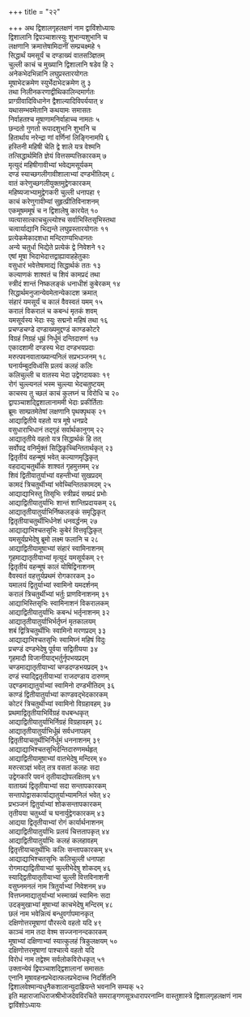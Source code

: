 +++
title = "२२"

+++
अथ द्विशालगृहलक्षणं नाम द्वाविंशोध्यायः  
द्विशालानि द्विपञ्चाशत्स्युः शुभान्यशुभानि च  
लक्षणानि क्रमात्तेषामिदानीं सम्प्रचक्ष्महे १  
सिद्धार्थं यमसूर्यं च दण्डाख्यं वातसञ्ज्ञितम्  
चुल्ली काचं च मुख्यानि द्विशालानि षडेव हि २  
अनेकभेदभिन्नानि लघुप्रस्तारयोगतः  
मूषाभेदक्रमेण स्युर्भेदाभेदक्रमेण तु ३  
तथा निलीनकरणाद्वीथिकालिन्दमार्गतः  
प्राग्ग्रीवादिविधानेन द्वैशाल्यादिविपर्ययात् ४  
यथासम्भवमेतानि कथयामः समासतः  
निर्वाहतश्च मूषाणामनिर्वाहाच्च नामतः ५  
छन्दतो गुणतो रूपादशुभानि शुभानि च  
हितार्थाय नरेन्द्रा णां वर्णिनां लिङ्गिनामपि ६  
हस्तिनी महिषी चेति द्वे शाले यत्र वेश्मनि  
तत्सिद्धार्थमिति ज्ञेयं वित्तसम्पत्तिकारकम् ७  
मृत्युदं महिषीगावीभ्यां भवेद्यमसूर्यकम्  
दण्डं स्याच्छगलीगावीशालाभ्यां दण्डभीतिदम् ८  
वातं करेणुच्छगलीयुक्तमुद्वेगकारकम्  
महिष्यजाभ्यामुद्वेगकरी चुल्ली धनापहा ९  
काचं करेणुगावीम्यां सुहृत्प्रीतिविनाशनम्  
एकमूषममूषं च न द्विशालेषु कारयेत् १०  
व्यत्यासात्काचचुल्ल्योश्च सर्वाभिस्तिसृभिस्तथा  
चत्वार्याद्यानि भिद्यन्ते लघुप्रस्तारयोगतः ११  
प्रत्येकमेकादशधा मन्दिराण्यभिधानतः  
अन्ये चतुर्धा भिद्येते प्रत्येकं द्वे निवेशने १२  
एषां मूषा भिदाभेदात्तद्वाह्यावाहहेतुकाः  
वसुधारं भवेत्तेषामाद्यं सिद्धार्थकं ततः १३  
कल्याणकं शाश्वतं च शिवं कामप्रदं तथा  
स्त्रीदं शान्तं निष्कलङ्कं धनाधीशं कुबेरकम् १४  
सिद्धार्थमनुजान्येवमेतान्येकादश क्रमात्  
संहारं यमसूर्यं च कालं वैवस्वतं यमम् १५  
करालं विकरालं च कबन्धं मृतकं शवम्  
यमसूर्यस्य भेदाः स्युः सद्मनो महिषं तथा १६  
प्रचण्डचण्डे दण्डाख्यमुद्दण्डं काण्डकोटरे  
विग्रहं निग्रहं धूम्रं निर्धूमं दन्तिदारुणं १७  
एकादशामी दण्डस्य भेदा दण्डभयप्रदाः  
मरुत्पवनवाताख्यान्यनिलं सप्रभञ्जनम् १८  
घनार्यम्बुदविध्वंसि प्रलयं कलहं कलिः  
कलिचुल्ली च वातस्य भेदा उद्वेगदायकाः १९  
रोगं चुल्ल्यनलं भस्म चुल्ल्या भेदचतुष्टयम्  
काचस्य तु च्छलं काचं कुलघ्नं च विरोधि च २०  
द्वापञ्चाशद्द्विशालानाममी भेदाः प्रकीर्तिताः  
ब्रूमः साम्प्रतमेतेषां लक्षणानि पृथक्पृथक् २१  
आद्याद्वितीये वहतो यत्र मूषे धनप्रदे  
वसुधाराभिधानं तद्गृहं सर्वार्थकानुगम् २२  
आद्यातृतीये वहतो यत्र सिद्धार्थकं हि तत्  
सर्वोपद्र वनिर्मुक्तं सिद्धिकृच्चिन्तितार्थकृत् २३  
द्वितृतीयं वहन्मूषं भवेत् कल्याणमृद्धिकृत्  
वहदाद्यचतुर्थीकं शाश्वतं गृहमुत्तमम् २४  
शिवं द्वितीयातुर्याभ्यां वहन्तीभ्यां सुखप्रदम्  
कामदं त्रिचतुर्थीभ्यां भवेच्चिन्तितकामदम् २५  
आद्याद्याभिस्तु तिसृभिः स्त्रीप्रदं सम्प्रदं प्रभोः  
आद्याद्वितीयातुर्याभिः शान्तं शान्तिप्रदायकम् २६  
आद्यातृतीयातुर्याभिर्निष्कलङ्कं समृद्धिकृत्  
द्वितृतीयाचतुर्थीभिर्धनेशं धनवर्द्धनम् २७  
आद्याद्याभिश्चतसृभिः कुबेरं वित्तवृद्धिकृत्  
यमसूर्यप्रभेदेषु ब्रूमो लक्ष्म फलानि च २८  
आद्याद्वितीयामूषाभ्यां संहारं स्वामिनाशनम्   
गृहमाद्यातृतीयाभ्यां मृत्युदं यमसूर्यकम् २९  
द्वितृतीयं वहन्मूषं कालं योषिद्विनाशनम्  
वैवस्वतं वहत्तुर्यप्रथमं रोगकारकम् ३०  
यमालयं द्वितुर्याभ्यां स्वामिनो यमदर्शनम्  
करालं त्रिचतुर्थीभ्यां भर्तुः प्राणविनाशनम् ३१  
आद्याभिस्तिसृभिः स्वामिनाशनं विकरालकम्  
आद्याद्वितीयातुर्याभिः कबन्धं भर्तृनाशनम् ३२  
आद्यातृतीयातुर्याभिर्भर्तृघ्नं मृतकालयम्  
शबं द्वित्रिचतुर्थीभिः स्वामिनो मरणप्रदम् ३३  
आद्याद्याभिश्चतसृभिः स्वामिघ्नं महिषं विदुः  
प्रचण्डं दण्डभेदेषु पूर्वया सद्वितीयया ३४  
गृहमादौ विजानीयाद्भर्तुर्नृपभयप्रदम्  
चण्डमाद्यातृतीयाभ्यां चण्डदण्डभयप्रदम् ३५  
दण्डं स्याद्द्वितृतीयाभ्यां राजदण्डाय दारुणम्  
उद्दण्डमाद्यातुर्याभ्यां स्वामिनो दण्डभीतिदम् ३६  
काण्डं द्वितीयातुर्याभ्यां काण्डवद्भेदकारकम्  
कोटरं त्रिचतुर्थीभ्यां स्वामिनो विग्रहावहम् ३७  
प्रथमाद्वितृतीयाभिर्विग्रहं वधबन्धकृत्  
आद्याद्वितीयातुर्याभिर्निग्रहं विग्रहावहम् ३८  
आद्यातृतीयातुर्याभिर्धूम्रं सर्वधनापहम्  
द्वितृतीयाचतुर्थीभिर्निर्धूमं धननाशनम् ३९  
आद्याद्याभिश्चतसृभिर्दन्तिदारुणमर्थहृत्  
आद्याद्वितीयामूषाभ्यां वातभेदेषु मन्दिरम् ४०  
मरुत्सञ्ज्ञं भवेत् तत्र वसतां कलहः सदा  
उद्वेगकारि पवनं तृतीयाद्योपलक्षितम् ४१  
वाताख्यं द्वितृतीयाभ्यां सदा सन्तापकारकम्  
सन्तापोद्वासकार्याद्यातुर्याभ्यामनिलं भवेत् ४२  
प्रभञ्जनं द्वितुर्याभ्यां शोकसन्तापकारकम्  
तृतीयया चतुर्थ्या च घनार्युद्वेगकारकम् ४३  
आद्यया द्वितृतीयाभ्यां रोगं कार्यार्थनाशनम्  
आद्याद्वितीयातुर्याभिः प्रलयं चित्ततापकृत् ४४  
आद्याद्वितीयातुर्याभिः कलहं कलहावहम्  
द्वितृत्तीयाचतुर्थीभिः कलिः सन्तापकारकम् ४५  
आद्याद्याभिश्चतसृभिः कलिचुल्ली धनापहा  
रोगमाद्याद्वितीयाभ्यां चुल्लीभेदेषु शोकदम् ४६  
स्याद्द्वितीयातृतीयाभ्यां चुल्ली वित्तविनाशनी  
वसुघ्नमनलं नाम त्रितुर्याभ्यां निवेशनम् ४७  
वित्तघ्नमाद्यातुर्याभ्यां भस्माख्यं स्वामिनः सदा  
उदङ्मुखाभ्यां मूषाभ्यां काचभेदेषु मन्दिरम् ४८  
छलं नाम भवेन्नित्यं बन्धुवर्गापमानकृत्  
दक्षिणोत्तरमूषाणां पौरस्त्ये वहतो यदि ४९  
काञ्चं नाम तदा वेश्म सज्जनानन्दकारकम्  
मूषाभ्यां दक्षिणाभ्यां स्यात्कुलहं त्रिकुलक्षयम् ५०  
दक्षिणोत्तरमूषाणां पाश्चात्ये वहतो यदि  
विरोधं नाम तद्वेश्म सर्वलोकविरोधकृत् ५१  
उक्तान्येवं द्विपञ्चाशद्द्विशालानां समासतः  
एनानि मूषावहनप्रभेदात्फलप्रभेदाच्च निदर्शितनि  
द्विशालवेश्मान्यधुनैकशालान्युदाह्रियन्ते भवनानि सम्यक् ५२  
इति महाराजाधिराजश्रीभोजदेवविरचिते समराङ्गणसूत्रधारापरनाम्नि
वास्तुशास्त्रे द्विशालगृहलक्षणं नाम
द्वाविंशोऽध्यायः  
   
